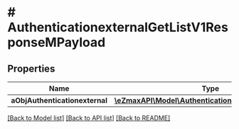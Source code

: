 # # AuthenticationexternalGetListV1ResponseMPayload

## Properties

Name | Type | Description | Notes
------------ | ------------- | ------------- | -------------
**aObjAuthenticationexternal** | [**\eZmaxAPI\Model\AuthenticationexternalListElement[]**](AuthenticationexternalListElement.md) |  |

[[Back to Model list]](../../README.md#models) [[Back to API list]](../../README.md#endpoints) [[Back to README]](../../README.md)
